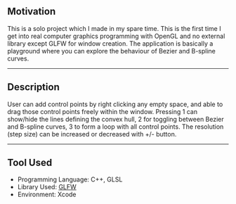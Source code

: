 ## Motivation
This is a solo project which I made in my spare time. This is the first time I get into real computer graphics programming with OpenGL and no external library except GLFW for window creation. The application is basically a playground where you can explore the behaviour of Bezier and B-spline curves.

---

## Description
User can add control points by right clicking any empty space, and able to drag those control points freely within the window. Pressing 1 can show/hide the lines defining the convex hull, 2 for toggling between Bezier and B-spline curves, 3 to form a loop with all control points. The resolution (step size) can be increased or decreased with +/- button.

---

## Tool Used
- Programming Language: C++, GLSL
- Library Used: [GLFW](https://www.glfw.org/)
- Environment: Xcode